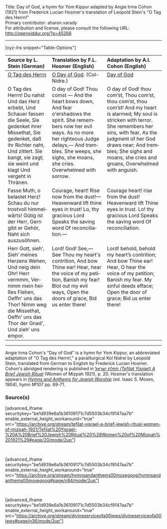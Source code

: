 <html>
<head></head>
<body>
Title: Day of God, a hymn for Yom Kippur adapted by Angie Irma Cohon (1921) from Frederick Lucian Hosmer's translation of Leopold Stein's "O Tag des Herrn!"<br />
Primary contributor: aharon.varady<br />
For attribution and license, please consult the following URL: <a href="http://opensiddur.org/?p=45266">http://opensiddur.org/?p=45266</a>
<p />
<hr />

[xyz-ihs snippet="Table-Options"]<table style="margin-left: auto; margin-right: auto;" class="draggable">
<thead><tr><th id="x" style="text-align: left;">Source by L. Stein (German)</th><th style="text-align: left;">Translation by F.L. Hosmer (English)</th><th style="text-align: left;">Adaptation by A.I. Cohon (English)</th></tr></thead>
<tbody>
<tr><td style="vertical-align:top;">
<div class="german" lang="de" style="text-align: left;">
<u>O Tag des Herrn</u>
</div></td>

<td style="vertical-align:top;">
<div class="english" lang="en" style="text-align: left;">
<u>O Day of God</u>. (Col-Nidre.) 
</div></td>

<td style="vertical-align:top;">
<div class="english" lang="en" style="text-align: left;">
<u>Day of God</u>
</div></td></tr>


<tr><td style="vertical-align:top;">
<div class="german" lang="dee" style="text-align: left;">
O Tag des Herrn!
Du nahst
Und das Herz erbebt,
Und Schauer fassen die Seele, 
Sie gedenket ihrer Missethat, 
Sie gedenket, daß ihr Richter naht,
Und zittert. 
Sie bangt, sie zagt; sie weint und klagt
Und vergeht in Thränen.
</div></td>

<td style="vertical-align:top;">
<div class="english" lang="en" style="text-align: left;">
O day of God! 
Thou comst — 
And the heart bows down, 
And fear o'ershadows the spirit. 
She remembers now her evil ways. 
As no more her righteous Judge delays,— 
And trembles. 
She weeps, she sighs, she moans, she cries. 
Overwhelmed with sorrow. 
</div></td>

<td style="vertical-align:top;">
<div class="english" lang="en" style="text-align: left;">
O day of God! thou com’st, 
Thou com’st, thou com’st, thou com’st! 
And my heart is alarmed; 
My soul is stricken with terror. 
She remembers her sins, with fear, 
As the judgment of her God draws near; 
And trembles; 
She sighs and moans, she cries and groans, 
Overwhelmed with anguish. 
</div></td></tr>


<tr><td style="vertical-align:top;">
<div class="german" lang="de" style="text-align: left;">
Fasse Muth, o belastet Herz!
Schau du nur trostvoll himmelwärts!
Gütig ist der Herr,
Gern gibt er Gehör,
Naht sich auszusöhnen.
</div></td>

<td style="vertical-align:top;">
<div class="english" lang="en" style="text-align: left;">
Courage, heart! Rise now from the dust!— 
Heavenward lift thine eyes in trust! 
Lo, thy gracious Lord 
Speaks the saving word 
Of reconciliation.— 
</div></td>

<td style="vertical-align:top;">
<div class="english" lang="en" style="text-align: left;">
Courage heart! rise from the dust! 
Heavenward lift Thine eyes in trust. 
Lo! thy gracious Lord 
Speaks the saving word 
Of reconciliation. 
</div></td></tr>


<tr><td style="vertical-align:top;">
<div class="german" lang="de" style="text-align: left;">
Herr Gott, sieh’,
Sieh’ meines Herzens Wehen,
Und neig dein Ohr!
Herr vermmm,
Vernimm mein heißes Flehen,
Oeffn' uns das Thor!
Nimm weg die Missethat,
Oeffn’ uns das Thor der Gnad’,
Und zieh’ uns empor.
</div></td>

<td style="vertical-align:top;">
<div class="english" lang="en" style="text-align: left;">
Lord! God! See,— 
See Thou my heart's contrition, 
And bow Thine ear! 
Hear, hear 
the voice of my petition, 
Banish my fear! 
Blot out my evil ways, 
Open the doors of grace, 
Bid us enter there! 
</div></td>

<td style="vertical-align:top;">
<div class="english" lang="en" style="text-align: left;">
Lord! behold, 
behold my heart’s contrition; 
And bow Thine ear! 
Hear, O hear 
the voice of my petition; 
Banish my fear. 
My sinful deeds efface; 
Open the door of grace; 
Bid us enter there! 
</div></td></tr>
</tbody></table>

<hr />

Angie Irma Cohon's "Day of God" is a hymn for Yom Kippur, an abbreviated adaptation of "O Tag des Herrn!," a paraliturgical Kol Nidrei by Leopold Stein, translated from German to English by Frederick Lucian Hosmer. Cohon's abridged rendering is published in <a href="/?p=45219"><span class="hebrew">תפלת ישראל</span> <em>(Tefilat Yisrael) A Brief Jewish Ritual</em></a> (Women of Miẓpah 1921), p. 20. Hosmer's translation appears in <em><a href="/?p=45273">Hymns and Anthems for Jewish Worship</a></em> (ed. Isaac S. Moses, 1904), hymn №107 pp. 69-71.

<h3>Source(s)</h3>

[advanced_iframe securitykey="be1d939e6a1b36109171c7d5503b34cf9147aa7b" enable_external_height_workaround="true" src="https://archive.org/stream/tefilat-yisrael-a-brief-jewish-ritual-women-of-mizpah-1921/Tefilat%20Yisrael-%20A%20Brief%20Jewish%20Ritual%20%28Women%20of%20Mizpah%201921%29#page/20/mode/2up"]

&nbsp;

[advanced_iframe securitykey="be1d939e6a1b36109171c7d5503b34cf9147aa7b" enable_external_height_workaround="true" src="https://archive.org/stream/hymnsandanthems00mosegoog/hymnsandanthems00mosegoog#page/n84/mode/2up"]

&nbsp;

[advanced_iframe securitykey="be1d939e6a1b36109171c7d5503b34cf9147aa7b" enable_external_height_workaround="true" src="https://archive.org/stream/divineserviceofa00jews/divineserviceofa00jews#page/n36/mode/2up"]

&nbsp;
</body>
</html>